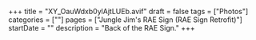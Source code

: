 +++
title = "XY_OauWdxb0ylAjtLUEb.avif"
draft = false
tags = ["Photos"]
categories = [""]
pages = ["Jungle Jim's RAE Sign (RAE Sign Retrofit)"]
startDate = ""
description = "Back of the RAE Sign."
+++
